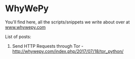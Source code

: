 # WhyWePy

You'll find here, all the scripts/snippets we write about over at www.whywepy.com

List of posts:
1. Send HTTP Requests through Tor - http://whywepy.com/index.php/2017/07/18/tor_python/
